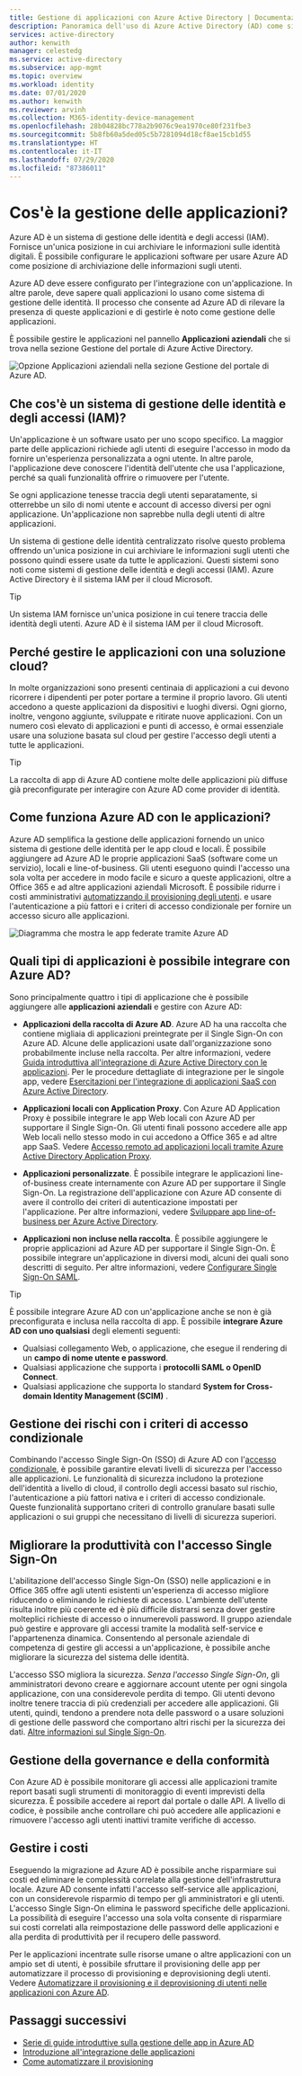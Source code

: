 ```yaml
---
title: Gestione di applicazioni con Azure Active Directory | Documentazione Microsoft
description: Panoramica dell'uso di Azure Active Directory (AD) come sistema di gestione delle identità e degli accessi per le applicazioni cloud e locali.
services: active-directory
author: kenwith
manager: celestedg
ms.service: active-directory
ms.subservice: app-mgmt
ms.topic: overview
ms.workload: identity
ms.date: 07/01/2020
ms.author: kenwith
ms.reviewer: arvinh
ms.collection: M365-identity-device-management
ms.openlocfilehash: 28b04828bc778a2b9076c9ea1970ce80f231fbe3
ms.sourcegitcommit: 5b8fb60a5ded05c5b7281094d18cf8ae15cb1d55
ms.translationtype: HT
ms.contentlocale: it-IT
ms.lasthandoff: 07/29/2020
ms.locfileid: "87386011"
---
```

# <a name="what-is-application-management"></a>Cos'è la gestione delle applicazioni?

Azure AD è un sistema di gestione delle identità e degli accessi (IAM). Fornisce un'unica posizione in cui archiviare le informazioni sulle identità digitali. È possibile configurare le applicazioni software per usare Azure AD come posizione di archiviazione delle informazioni sugli utenti. 

Azure AD deve essere configurato per l'integrazione con un'applicazione. In altre parole, deve sapere quali applicazioni lo usano come sistema di gestione delle identità. Il processo che consente ad Azure AD di rilevare la presenza di queste applicazioni e di gestirle è noto come gestione delle applicazioni.

È possibile gestire le applicazioni nel pannello **Applicazioni aziendali** che si trova nella sezione Gestione del portale di Azure Active Directory.

![Opzione Applicazioni aziendali nella sezione Gestione del portale di Azure AD.](media/what-is-application-management/enterprise-applications-in-nav.png)

## <a name="what-is-an-identity-and-access-management-iam-system"></a>Che cos'è un sistema di gestione delle identità e degli accessi (IAM)?
Un'applicazione è un software usato per uno scopo specifico. La maggior parte delle applicazioni richiede agli utenti di eseguire l'accesso in modo da fornire un'esperienza personalizzata a ogni utente. In altre parole, l'applicazione deve conoscere l'identità dell'utente che usa l'applicazione, perché sa quali funzionalità offrire o rimuovere per l'utente.

Se ogni applicazione tenesse traccia degli utenti separatamente, si otterrebbe un silo di nomi utente e account di accesso diversi per ogni applicazione. Un'applicazione non saprebbe nulla degli utenti di altre applicazioni.

Un sistema di gestione delle identità centralizzato risolve questo problema offrendo un'unica posizione in cui archiviare le informazioni sugli utenti che possono quindi essere usate da tutte le applicazioni. Questi sistemi sono noti come sistemi di gestione delle identità e degli accessi (IAM). Azure Active Directory è il sistema IAM per il cloud Microsoft.

>[!TIP]
>Un sistema IAM fornisce un'unica posizione in cui tenere traccia delle identità degli utenti. Azure AD è il sistema IAM per il cloud Microsoft.


## <a name="why-manage-applications-with-a-cloud-solution"></a>Perché gestire le applicazioni con una soluzione cloud?

In molte organizzazioni sono presenti centinaia di applicazioni a cui devono ricorrere i dipendenti per poter portare a termine il proprio lavoro. Gli utenti accedono a queste applicazioni da dispositivi e luoghi diversi. Ogni giorno, inoltre, vengono aggiunte, sviluppate e ritirate nuove applicazioni. Con un numero così elevato di applicazioni e punti di accesso, è ormai essenziale usare una soluzione basata sul cloud per gestire l'accesso degli utenti a tutte le applicazioni.

>[!TIP]
>La raccolta di app di Azure AD contiene molte delle applicazioni più diffuse già preconfigurate per interagire con Azure AD come provider di identità.

## <a name="how-does-azure-ad-work-with-applications"></a>Come funziona Azure AD con le applicazioni?

Azure AD semplifica la gestione delle applicazioni fornendo un unico sistema di gestione delle identità per le app cloud e locali. È possibile aggiungere ad Azure AD le proprie applicazioni SaaS (software come un servizio), locali e line-of-business. Gli utenti eseguono quindi l'accesso una sola volta per accedere in modo facile e sicuro a queste applicazioni, oltre a Office 365 e ad altre applicazioni aziendali Microsoft. È possibile ridurre i costi amministrativi [automatizzando il provisioning degli utenti](../app-provisioning/user-provisioning.md). e usare l'autenticazione a più fattori e i criteri di accesso condizionale per fornire un accesso sicuro alle applicazioni.

![Diagramma che mostra le app federate tramite Azure AD](media/what-is-application-management/app-management-overview.png)

## <a name="what-types-of-applications-can-i-integrate-with-azure-ad"></a>Quali tipi di applicazioni è possibile integrare con Azure AD?

Sono principalmente quattro i tipi di applicazione che è possibile aggiungere alle **applicazioni aziendali** e gestire con Azure AD:

- **Applicazioni della raccolta di Azure AD**. Azure AD ha una raccolta che contiene migliaia di applicazioni preintegrate per il Single Sign-On con Azure AD. Alcune delle applicazioni usate dall'organizzazione sono probabilmente incluse nella raccolta. Per altre informazioni, vedere [Guida introduttiva all'integrazione di Azure Active Directory con le applicazioni](plan-an-application-integration.md). Per le procedure dettagliate di integrazione per le singole app, vedere [Esercitazioni per l'integrazione di applicazioni SaaS con Azure Active Directory](https://docs.microsoft.com/azure/active-directory/saas-apps/).

- **Applicazioni locali con Application Proxy**. Con Azure AD Application Proxy è possibile integrare le app Web locali con Azure AD per supportare il Single Sign-On. Gli utenti finali possono accedere alle app Web locali nello stesso modo in cui accedono a Office 365 e ad altre app SaaS. Vedere [Accesso remoto ad applicazioni locali tramite Azure Active Directory Application Proxy](application-proxy.md).

- **Applicazioni personalizzate**. È possibile integrare le applicazioni line-of-business create internamente con Azure AD per supportare il Single Sign-On. La registrazione dell'applicazione con Azure AD consente di avere il controllo dei criteri di autenticazione impostati per l'applicazione. Per altre informazioni, vedere [Sviluppare app line-of-business per Azure Active Directory](developer-guidance-for-integrating-applications.md).

- **Applicazioni non incluse nella raccolta**. È possibile aggiungere le proprie applicazioni ad Azure AD per supportare il Single Sign-On. È possibile integrare un'applicazione in diversi modi, alcuni dei quali sono descritti di seguito. Per altre informazioni, vedere [Configurare Single Sign-On SAML](configure-saml-single-sign-on.md).

>[!TIP]
>È possibile integrare Azure AD con un'applicazione anche se non è già preconfigurata e inclusa nella raccolta di app. È possibile **integrare Azure AD con uno qualsiasi** degli elementi seguenti:
> - Qualsiasi collegamento Web, o applicazione, che esegue il rendering di un **campo di nome utente e password**.
> - Qualsiasi applicazione che supporta i **protocolli SAML o OpenID Connect**.
> - Qualsiasi applicazione che supporta lo standard **System for Cross-domain Identity Management (SCIM)** .

## <a name="manage-risk-with-conditional-access-policies"></a>Gestione dei rischi con i criteri di accesso condizionale

Combinando l'accesso Single Sign-On (SSO) di Azure AD con l'[accesso condizionale](../conditional-access/concept-conditional-access-cloud-apps.md), è possibile garantire elevati livelli di sicurezza per l'accesso alle applicazioni. Le funzionalità di sicurezza includono la protezione dell'identità a livello di cloud, il controllo degli accessi basato sul rischio, l'autenticazione a più fattori nativa e i criteri di accesso condizionale. Queste funzionalità supportano criteri di controllo granulare basati sulle applicazioni o sui gruppi che necessitano di livelli di sicurezza superiori.

## <a name="improve-productivity-with-single-sign-on"></a>Migliorare la produttività con l'accesso Single Sign-On

L'abilitazione dell'accesso Single Sign-On (SSO) nelle applicazioni e in Office 365 offre agli utenti esistenti un'esperienza di accesso migliore riducendo o eliminando le richieste di accesso. L'ambiente dell'utente risulta inoltre più coerente ed è più difficile distrarsi senza dover gestire molteplici richieste di accesso o innumerevoli password. Il gruppo aziendale può gestire e approvare gli accessi tramite la modalità self-service e l'appartenenza dinamica. Consentendo al personale aziendale di competenza di gestire gli accessi a un'applicazione, è possibile anche migliorare la sicurezza del sistema delle identità.

L'accesso SSO migliora la sicurezza. *Senza l'accesso Single Sign-On*, gli amministratori devono creare e aggiornare account utente per ogni singola applicazione, con una considerevole perdita di tempo. Gli utenti devono inoltre tenere traccia di più credenziali per accedere alle applicazioni. Gli utenti, quindi, tendono a prendere nota delle password o a usare soluzioni di gestione delle password che comportano altri rischi per la sicurezza dei dati. [Altre informazioni sul Single Sign-On](what-is-single-sign-on.md).

## <a name="address-governance-and-compliance"></a>Gestione della governance e della conformità

Con Azure AD è possibile monitorare gli accessi alle applicazioni tramite report basati sugli strumenti di monitoraggio di eventi imprevisti della sicurezza. È possibile accedere ai report dal portale o dalle API. A livello di codice, è possibile anche controllare chi può accedere alle applicazioni e rimuovere l'accesso agli utenti inattivi tramite verifiche di accesso.

## <a name="manage-costs"></a>Gestire i costi

Eseguendo la migrazione ad Azure AD è possibile anche risparmiare sui costi ed eliminare le complessità correlate alla gestione dell'infrastruttura locale. Azure AD consente infatti l'accesso self-service alle applicazioni, con un considerevole risparmio di tempo per gli amministratori e gli utenti. L'accesso Single Sign-On elimina le password specifiche delle applicazioni. La possibilità di eseguire l'accesso una sola volta consente di risparmiare sui costi correlati alla reimpostazione delle password delle applicazioni e alla perdita di produttività per il recupero delle password.

Per le applicazioni incentrate sulle risorse umane o altre applicazioni con un ampio set di utenti, è possibile sfruttare il provisioning delle app per automatizzare il processo di provisioning e deprovisioning degli utenti. Vedere [Automatizzare il provisioning e il deprovisioning di utenti nelle applicazioni con Azure AD](../app-provisioning/user-provisioning.md).

## <a name="next-steps"></a>Passaggi successivi

- [Serie di guide introduttive sulla gestione delle app in Azure AD](view-applications-portal.md)
- [Introduzione all'integrazione delle applicazioni](plan-an-application-integration.md)
- [Come automatizzare il provisioning](../app-provisioning/user-provisioning.md)
